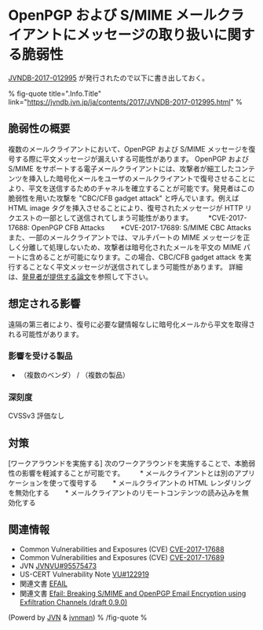 # OpenPGP および S/MIME メールクライアントにメッセージの取り扱いに関する脆弱性

[JVNDB-2017-012995](https://jvndb.jvn.jp/ja/contents/2017/JVNDB-2017-012995.html "OpenPGP および S/MIME メールクライアントにメッセージの取り扱いに関する脆弱性") が発行されたので以下に書き出しておく。

% fig-quote title=".Info.Title" link="https://jvndb.jvn.jp/ja/contents/2017/JVNDB-2017-012995.html" %
## 脆弱性の概要

複数のメールクライアントにおいて、OpenPGP および S/MIME メッセージを復号する際に平文メッセージが漏えいする可能性があります。  OpenPGP および S/MIME をサポートする電子メールクライアントには、攻撃者が細工したコンテンツを挿入した暗号化メールをユーザのメールクライアントで復号させることにより、平文を送信するためのチャネルを確立することが可能です。発見者はこの脆弱性を用いた攻撃を "CBC/CFB gadget attack" と呼んでいます。例えば HTML image タグを挿入させることにより、復号されたメッセージが HTTP リクエストの一部として送信されてしまう可能性があります。  　　*CVE-2017-17688: OpenPGP CFB Attacks 　　*CVE-2017-17689: S/MIME CBC Attacks  また、一部のメールクライアントでは、マルチパートの MIME メッセージを正しく分離して処理しないため、攻撃者は暗号化されたメールを平文の MIME パートに含めることが可能になります。この場合、CBC/CFB gadget attack を実行することなく平文メッセージが送信されてしまう可能性があります。  詳細は、<a href="https://efail.de/efail-attack-paper.pdf" target="blank">発見者が提供する論文</a>を参照して下さい。 

## 想定される影響

遠隔の第三者により、復号に必要な鍵情報なしに暗号化メールから平文を取得される可能性があります。

### 影響を受ける製品

- （複数のベンダ） / （複数の製品） 


### 深刻度

CVSSv3 評価なし

## 対策

[ワークアラウンドを実施する] 次のワークアラウンドを実施することで、本脆弱性の影響を軽減することが可能です。  　　* メールクライアントとは別のアプリケーションを使って復号する 　　* メールクライアントの HTML レンダリングを無効化する 　　* メールクライアントのリモートコンテンツの読み込みを無効化する

## 関連情報

- Common Vulnerabilities and Exposures (CVE) [CVE-2017-17688](https://cve.mitre.org/cgi-bin/cvename.cgi?name=CVE-2017-17688) 
- Common Vulnerabilities and Exposures (CVE) [CVE-2017-17689](https://cve.mitre.org/cgi-bin/cvename.cgi?name=CVE-2017-17689) 
- JVN [JVNVU#95575473](https://jvn.jp/vu/JVNVU95575473/) 
- US-CERT Vulnerability Note [VU#122919](https://www.kb.cert.org/vuls/id/122919) 
- 関連文書 [EFAIL](https://efail.de/) 
- 関連文書 [Efail: Breaking S/MIME and OpenPGP Email Encryption using Exfiltration Channels (draft 0.9.0)](https://efail.de/efail-attack-paper.pdf) 


(Powerd by [JVN](https://jvn.jp/) & [jvnman](https://github.com/spiegel-im-spiegel/jvnman "spiegel-im-spiegel/jvnman: JVN Vulnerability Data Management"))
% /fig-quote %
